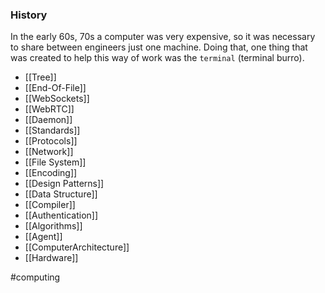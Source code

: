 ### History

In the early 60s, 70s a computer was very expensive, so it was necessary to share between engineers just one machine. Doing that, one thing that was created to help this way of work was the `terminal` (terminal burro).


* [[Tree]]
* [[End-Of-File]]
* [[WebSockets]]
* [[WebRTC]]
* [[Daemon]]
* [[Standards]]
* [[Protocols]]
* [[Network]]
* [[File System]]
* [[Encoding]]
* [[Design Patterns]]
* [[Data Structure]]
* [[Compiler]]
* [[Authentication]]
* [[Algorithms]]
* [[Agent]]
* [[ComputerArchitecture]]
* [[Hardware]]

#computing 